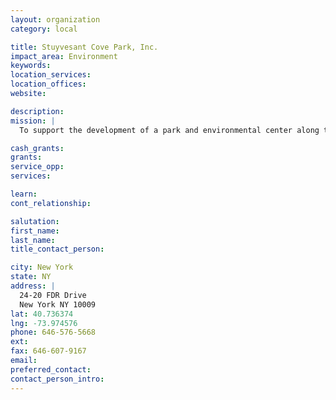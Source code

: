 ```yaml
---
layout: organization
category: local

title: Stuyvesant Cove Park, Inc.
impact_area: Environment
keywords: 
location_services: 
location_offices: 
website: 

description: 
mission: |
  To support the development of a park and environmental center along the East River which will attract people to the waterfront and provide environmental education for children and adults.

cash_grants: 
grants: 
service_opp: 
services: 

learn: 
cont_relationship: 

salutation: 
first_name: 
last_name: 
title_contact_person: 

city: New York
state: NY
address: |
  24-20 FDR Drive  
  New York NY 10009
lat: 40.736374
lng: -73.974576
phone: 646-576-5668
ext: 
fax: 646-607-9167
email: 
preferred_contact: 
contact_person_intro: 
---
```

